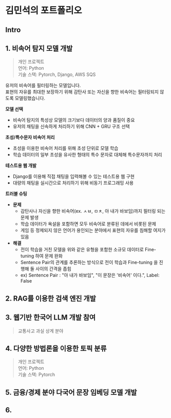 # 김민석의 포트폴리오
       
## Intro


## 1. 비속어 탐지 모델 개발
> 개인 프로젝트      
> 언어: Python         
> 기술 스택: Pytorch, Django, AWS SQS         

유저의 비속어를 필터링하는 모델입니다.          
표현의 자유를 최대한 보장하기 위해 감탄사 또는 자신을 향한 비속어는 필터링되지 않도록 모델링했습니다.

__모델 선택__
- 비속어 탐지의 특성상 모델의 크기보다 데이터의 양과 품질이 중요  
- 유저의 채팅을 신속하게 처리하기 위해 CNN + GRU 구조 선택  

__초성/특수문자 비속어 처리__
- 초성을 이용한 비속어 처리를 위해 초성 단위로 모델 학습  
- 학습 데이터의 일부 초성을 유사한 형태의 특수 문자로 대체해 특수문자까지 처리

__테스트용 웹 개발__
- Django를 이용해 직접 채팅을 입력해볼 수 있는 테스트용 웹 구현
- 대량의 채팅을 실시간으로 처리하기 위해 비동기 프로그래밍 사용

__트러블 슈팅__
- __문제__
  - 감탄사나 자신을 향한 비속어(ex. ㅅㅂ, ㅁㅊ, 아 내가 바보임)까지 필터링 되는 문제 발생
  - 학습 데이터가 욕설을 포함하면 모두 비속어로 분류된 데에서 비롯된 문제
  - 게임 등 정제되지 않은 언어가 용인되는 분야에서 표현의 자유를 침해할 여지가 있음
- __해결__
  - 전이 학습을 거친 모델을 위와 같은 유형을 포함한 소규모 데이터로 Fine-tuning 하여 문제 완화
  - Sentence Pair의 관계를 추론하는 방식으로 전이 학습과 Fine-tuning 을 진행해 둘 사이의 간격을 좁힘
  - ex) Sentence Pair : "아 내가 바보임", "이 문장은 '비속어' 이다.", Label: False         

## 2. RAG를 이용한 검색 엔진 개발  


## 3. 웹기반 한국어 LLM 개발 참여
> 교통사고 과실 상계 분야            
>

## 4. 다양한 방법론을 이용한 토픽 분류 
> 개인 프로젝트            
> 언어: Python           
> 기술 스택: Pytorch          

## 5. 금융/경제 분야 다국어 문장 임베딩 모델 개발

## 6.

